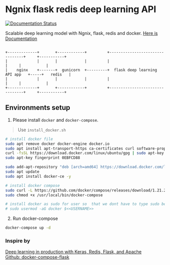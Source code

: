 # Ngnix flask redis deep learning API
[![Documentation Status](https://readthedocs.org/projects/ngnix-flask-redis-deep-learning-api/badge/?version=latest)](https://ngnix-flask-redis-deep-learning-api.readthedocs.io/en/latest/?badge=latest)

Scalable deep learning model with Ngnix, flask, redis and docker. [Here is Documentation](https://ngnix-flask-redis-deep-learning-api.readthedocs.io/en/latest/)

```

+-------------+       +------------+         +--------------------------------+     +-----------+
|             |       |            |         |                                |     |           |
|    nginx    +-------+  gunicorn  +---------+  flask deep learning API app   +-----+   redis   |
|             |       |            |         |                                |     |           |
+-------------+       +------------+         +--------------------------------+     +-----------+

```

## Environments setup

1. Please install `docker` and `docker-compose`.  
> Use ``install_docker.sh``

```sh
# install docker file
sudo apt remove docker docker-engine docker.io
sudo apt install apt-transport-https ca-certificates curl software-properties-common -y
curl -fsSL https://download.docker.com/linux/ubuntu/gpg | sudo apt-key add -
sudo apt-key fingerprint 0EBFCD88

sudo add-apt-repository "deb [arch=amd64] https://download.docker.com/linux/ubuntu $(lsb_release -cs) stable"
sudo apt update
sudo apt install docker-ce -y

# install docker compose
sudo curl -L https://github.com/docker/compose/releases/download/1.21.2/docker-compose-$(uname -s)-$(uname -m) -o /usr/local/bin/docker-compose
sudo chmod +x /usr/local/bin/docker-compose

# install docker as sudo for user so  that we dont have to type sudo before docker
# sudo usermod -aG docker $<<USERNAME>>
```

2. Run docker-compose

```sh
docker-compose up -d
```

### Inspire by 
[Deep learning in production with Keras, Redis, Flask, and Apache](https://www.pyimagesearch.com/2018/02/05/deep-learning-production-keras-redis-flask-apache/)  
[Github: docker-compose-flask](https://github.com/xiaopeng163/docker-compose-flask)

